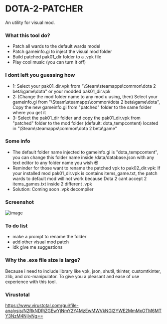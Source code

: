 # DOTA-2-PATCHER
An utility for visual mod.

### What this tool do?
- Patch all wards to the default wards model
- Patch gameinfo.gi to inject the visual mod folder
- Build patched pak01_dir folder to a .vpk file
- Play cool music (you can turn it off)

### I dont left you guessing how
- 1: Select your pak01_dir.vpk from "\Steam\steamapps\common\dota 2 beta\game\dota" or your modded pak01_dir.vpk
- 2: (Change the mod folder name to any mod u using, then) Select your gameinfo.gi from "\Steam\steamapps\common\dota 2 beta\game\dota", Copy the new gameinfo.gi from "patched" folder to the same folder where you get it
- 3: Select the pak01_dir folder and copy the pak01_dir.vpk from "patched" folder to the mod folder (default: dota_tempcontent) located in "\Steam\steamapps\common\dota 2 beta\game"

### Some info
- The default folder name injected to gameinfo.gi is "dota_tempcontent", you can change this folder name inside /data/database.json with any text editor to any folder name you wish 😎
- Reminder for those want to rename the patched vpk to pak02_dir.vpk: If your installed mod pak01_dir.vpk is contains items_game.txt, the patch wards to default mod will not work because Dota 2 cant accept 2 items_games.txt inside 2 different .vpk
- Solution: Coming soon .vpk decompiler

### Screenshot
![image](https://user-images.githubusercontent.com/69560119/221392381-ddff5080-9436-4db9-93a0-43600e6300e4.png)

### To do list
- make a prompt to rename the folder
- add other visual mod patch
- idk give me suggestions

### Why the .exe file size is large?
Because i need to include library like vpk, json, shutil, tkinter, customtkinter, zlib, and crc-manipulator. To give you a pleasant and ease of use experience with this tool.

### Virustotal
https://www.virustotal.com/gui/file-analysis/N2RkNDRjZGEwYjNmY2Y4MzEwMWVkNGI2YWE2MmMxOTM6MTY3NzM4NjIyNg==
